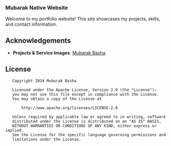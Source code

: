### Mubarak Native Website

Welcome to my portfolio website! This site showcases my projects, skills, and contact information. 

## Acknowledgements

- **Projects & Service Images**: [Mubarak Basha](https://nativemb.github.io/)

## License

```
   Copyright 2024 Mubarak Basha

   Licensed under the Apache License, Version 2.0 (the "License");
   you may not use this file except in compliance with the License.
   You may obtain a copy of the License at

       http://www.apache.org/licenses/LICENSE-2.0

   Unless required by applicable law or agreed to in writing, software
   distributed under the License is distributed on an "AS IS" BASIS,
   WITHOUT WARRANTIES OR CONDITIONS OF ANY KIND, either express or implied.
   See the License for the specific language governing permissions and
   limitations under the License.

```